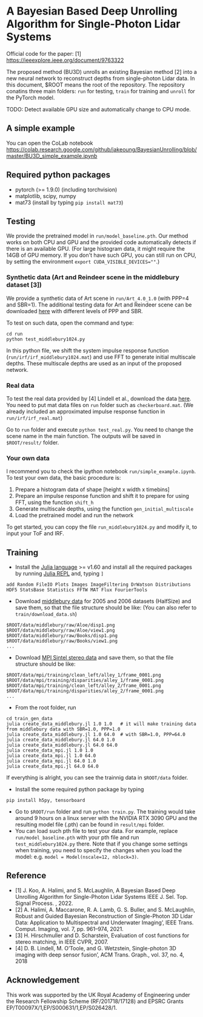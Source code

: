 # A Bayesian Based Deep Unrolling Algorithm for Single-Photon Lidar Systems

Official code for the paper: [1] https://ieeexplore.ieee.org/document/9763322

The proposed method (BU3D) unrolls an existing Bayesian method [2] into a new neural network to reconstruct depths from single-photon Lidar data. In this document, $ROOT means the root of the repository. The repository conatins three main folders: `run` for testing, `train` for training and `unroll` for the PyTorch model.

TODO: Detect available GPU size and automatically change to CPU mode.

## A simple example

You can open the CoLab notebook https://colab.research.google.com/github/jakeoung/BayesianUnrolling/blob/master/BU3D_simple_example.ipynb

## Required python packages

- pytorch (>= 1.9.0) (including torchvision)
- matplotlib, scipy, numpy
- mat73 (install by typing `pip install mat73`)

## Testing

We provide the pretrained model in `run/model_baseline.pth`. Our method works on both CPU and GPU and the provided code automatically detects if there is an available GPU. (For large histogram data, it might require the 14GB of GPU memory. If you don't have such GPU, you can still run on CPU, by setting the environment `export CUDA_VISIBLE_DEVICES=""`.)

### Synthetic data (Art and Reindeer scene in the middlebury dataset [3])

We provide a synthetic data of Art scene in `run/Art_4.0_1.0` (with PPP=4 and SBR=1). The additional testing data for Art and Reindeer scene can be downloaded [here](https://drive.google.com/file/d/1HtJxjWHd-53-Z6qDqmXaHbycP9QlFG6z/view?usp=sharing) with different levels of PPP and SBR.

To test on such data, open the command and type:
```
cd run
python test_middlebury1024.py
```
In this python file, we shift the system impulse response function (`run/irf/irf_middlebury1024.mat`) and use FFT to generate initial multiscale depths. These multiscale depths are used as an input of the proposed network.


### Real data

To test the real data provided by [4] Lindell et al., download the data [here](https://www.computationalimaging.org/publications/single-photon-3d-imaging-with-deep-sensor-fusion/). You need to put mat data files on `run` folder such as `checkerboard.mat`. (We already included an approximated impulse response function in `run/irf/irf_real.mat`)

Go to `run` folder and execute `python test_real.py`. You need to change the scene name in the main function. The outputs will be saved in `$ROOT/result/` folder.

### Your own data

I recommend you to check the ipython notebook `run/simple_example.ipynb`. To test your own data, the basic procedure is:

1. Prepare a histogram data of shape [height x width x timebins]
2. Prepare an impulse response function and shift it to prepare for using FFT, using the function `shift_h`
3. Generate multiscale depths, using the function `gen_initial_multiscale`
4. Load the pretrained model and run the network

To get started, you can copy the file `run_middlebury1024.py` and modify it, to input your ToF and IRF.

## Training

- Install the [Julia language](https://julialang.org) >= v1.60 and install all the required packages by running [Julia REPL](https://docs.julialang.org/en/v1/stdlib/REPL/) and, typing `]`
```
add Random FileIO Plots Images ImageFiltering DrWatson Distributions HDF5 StatsBase Statistics FFTW MAT Flux FourierTools
```

- Download [middlebury data](https://vision.middlebury.edu/stereo/data/) for 2005 and 2006 datasets (HalfSize) and save them, so that the file structure should be like: (You can also refer to `train/download_data.sh`)
```
$ROOT/data/middlebury/raw/Aloe/disp1.png
$ROOT/data/middlebury/raw/Aloe/view1.png
$ROOT/data/middlebury/raw/Books/disp1.png
$ROOT/data/middlebury/raw/Books/view1.png
...
```

- Download [MPI Sintel stereo data](http://sintel.is.tue.mpg.de/stereo) and save them, so that the file structure should be like:
```
$ROOT/data/mpi/training/clean_left/alley_1/frame_0001.png
$ROOT/data/mpi/training/disparities/alley_1/frame_0001.png
$ROOT/data/mpi/training/clean_left/alley_2/frame_0001.png
$ROOT/data/mpi/training/disparities/alley_2/frame_0001.png
...
```

- From the root folder, run
```
cd train_gen_data
julia create_data_middlebury.jl 1.0 1.0   # it will make training data from middlebury data with SBR=1.0, PPP=1.0
julia create_data_middlebury.jl 1.0 64.0  # with SBR=1.0, PPP=64.0
julia create_data_middlebury.jl 64.0 1.0
julia create_data_middlebury.jl 64.0 64.0
julia create_data_mpi.jl 1.0 1.0
julia create_data_mpi.jl 1.0 64.0
julia create_data_mpi.jl 64.0 1.0
julia create_data_mpi.jl 64.0 64.0
```
If everything is alright, you can see the trainnig data in `$ROOT/data` folder.

- Install the some required python package by typing
```
pip install h5py, tensorboard
```
- Go to `$ROOT/run` folder and run `python train.py`. The training would take around 9 hours on a linux server with the NVIDIA RTX 3090 GPU and the resulting model file (.pth) can be found in `result/mpi` folder.
- You can load such pth file to test your data. For example, replace `run/model_baseline.pth` with your pth file and run `test_middlebury1024.py` there. Note that if you change some settings when training, you need to specify the changes when you load the model: e.g. `model = Model(nscale=12, nblock=3)`.

## Reference

- [1] J. Koo, A. Halimi, and S. McLaughlin, A Bayesian Based Deep Unrolling Algorithm for Single-Photon Lidar Systems IEEE J. Sel. Top. Signal Process.
, 2022.
- [2] A. Halimi, A. Maccarone, R. A. Lamb, G. S. Buller, and S. McLaughlin, Robust and Guided Bayesian Reconstruction of Single-Photon 3D Lidar Data: Application to Multispectral and Underwater Imaging’, IEEE Trans. Comput. Imaging, vol. 7, pp. 961–974, 2021.
- [3] H. Hirschmuller and D. Scharstein, Evaluation of cost functions for stereo matching, in IEEE CVPR, 2007.
- [4] D. B. Lindell, M. O’Toole, and G. Wetzstein, Single-photon 3D imaging with deep sensor fusion’, ACM Trans. Graph., vol. 37, no. 4, 2018

## Acknowledgement

This work was supported by the UK Royal Academy of Engineering under the Research Fellowship Scheme (RF/201718/17128) and EPSRC Grants EP/T00097X/1,EP/S000631/1,EP/S026428/1.
